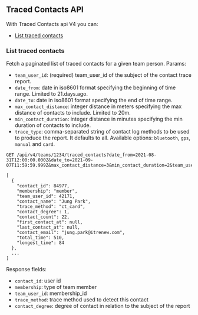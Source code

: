 ## Traced Contacts API
With Traced Contacts api V4 you can:

- [List traced contacts](#list-traced-contacts)


### List traced contacts

Fetch a paginated list of traced contacts for a given team person.
Params:
- `team_user_id`: (required) team_user_id of the subject of the contact trace report.
- `date_from`: date in iso8601 format specifying the beginning of time range. Limited to 21.days.ago.
- `date_to`: date in iso8601 format specifying the end of time range.
- `max_contact_distance`: integer distance in meters specifying the max distance of contacts to include. Limited to 20m.
- `min_contact_duration`: integer distance in minutes specifying the min duration of contacts to include.
- `trace_type`: comma-separated string of contact log methods to be used to produce the report. It defaults to all. Available
options: `bluetooth`, `gps`, `manual` and `card`.

```
GET /api/v4/teams/1234/traced_contacts?date_from=2021-08-31T12:00:00.000Z&date_to=2021-09-07T11:59:59.999Z&max_contact_distance=3&min_contact_duration=2&team_user_id=51916&trace_type=card
```

```
[
  {
    "contact_id": 84977,
    "membership": "member",
    "team_user_id": 42171,
    "contact_name": "Jung Park",
    "trace_method": "ct_card",
    "contact_degree": 1,
    "contact_count": 22,
    "first_contact_at": null,
    "last_contact_at": null,
    "contact_email": "jung.park@itrenew.com",
    "total_time": 510,
    "longest_time": 84
  },
  ...
]
```

Response fields:
- `contact_id`: user id
- `membership`: type of team member
- `team_user_id`: membership_id
- `trace_method`: trace method used to detect this contact
- `contact_degree`: degree of contact in relation to the subject of the report
